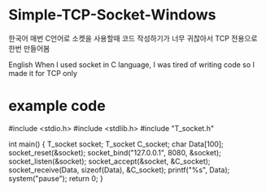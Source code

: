 # Simple-TCP-Socket-Windows

한국어
매번 C언어로 소켓을 사용할때 코드 작성하기가 너무 귀찮아서 TCP 전용으로 한번 만들어봄

English
When I used socket in C language, I was tired of writing code so I made it for TCP only

# example code
#include <stdio.h>
#include <stdlib.h>
#include "T_socket.h"

int main()
{
	T_socket socket;
	T_socket C_socket;
	char Data[100];
	socket_reset(&socket);
	socket_bind("127.0.0.1", 8080, &socket);
	socket_listen(&socket);
	socket_accept(&socket, &C_socket);
	socket_receive(Data, sizeof(Data), &C_socket);
	printf("%s", Data);
	system("pause");
	return 0;
}
